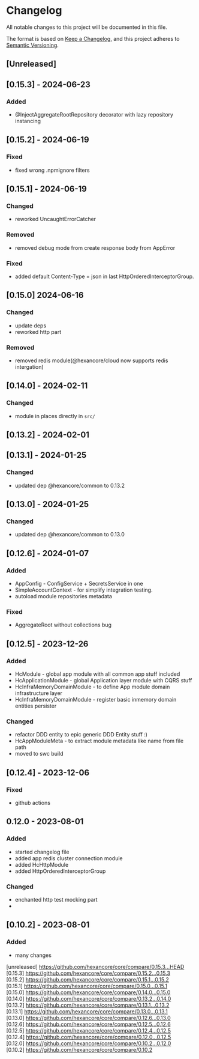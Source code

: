 # Changelog

All notable changes to this project will be documented in this file.

The format is based on [Keep a Changelog](https://keepachangelog.com/en/1.0.0/),
and this project adheres to [Semantic Versioning](https://semver.org/spec/v2.0.0.html).

## [Unreleased]

## [0.15.3] - 2024-06-23

### Added 

- @InjectAggregateRootRepository decorator with lazy repository instancing

## [0.15.2] - 2024-06-19

### Fixed

- fixed wrong .npmignore filters 

## [0.15.1] - 2024-06-19

### Changed

- reworked UncaughtErrorCatcher

### Removed

- removed debug mode from create response body from AppError

### Fixed

- added default Content-Type = json in last HttpOrderedInterceptorGroup.

## [0.15.0] 2024-06-16

### Changed

- update deps
- reworked http part

### Removed

- removed redis module(@hexancore/cloud now supports redis intergation)

## [0.14.0] - 2024-02-11

### Changed

- module in places directly in `src/`

## [0.13.2] - 2024-02-01

## [0.13.1] - 2024-01-25

### Changed

- updated dep @hexancore/common to 0.13.2

## [0.13.0] - 2024-01-25

### Changed

- updated dep @hexancore/common to 0.13.0

## [0.12.6] - 2024-01-07

### Added

- AppConfig - ConfigService + SecretsService in one
- SimpleAccountContext - for simplify integration testing.
- autoload module repositories metadata

### Fixed

- AggregateRoot without collections bug

## [0.12.5] - 2023-12-26

### Added

- HcModule - global app module with all common app stuff included
- HcApplicationModule - global Application layer module with CQRS stuff
- HcInfraMemoryDomainModule - to define App module domain infrastructure layer
- HcInfraMemoryDomainModule - register basic inmemory domain entities persister

### Changed

- refactor DDD entity to epic generic DDD Entity stuff :)
- HcAppModuleMeta - to extract module metadata like name from file path
- moved to swc build

## [0.12.4] - 2023-12-06

### Fixed

- github actions

## 0.12.0 - 2023-08-01

### Added

- started changelog file
- added app redis cluster connection module
- added HcHttpModule
- added HttpOrderedInterceptorGroup

### Changed

- enchanted http test mocking part
-

## [0.10.2] - 2023-08-01

### Added

- many changes

[unreleased] https://github.com/hexancore/core/compare/0.15.3...HEAD   
[0.15.3] https://github.com/hexancore/core/compare/0.15.2...0.15.3   
[0.15.2] https://github.com/hexancore/core/compare/0.15.1...0.15.2   
[0.15.1] https://github.com/hexancore/core/compare/0.15.0...0.15.1      
[0.15.0] https://github.com/hexancore/core/compare/0.14.0...0.15.0     
[0.14.0] https://github.com/hexancore/core/compare/0.13.2...0.14.0  
[0.13.2] https://github.com/hexancore/core/compare/0.13.1...0.13.2  
[0.13.1] https://github.com/hexancore/core/compare/0.13.0...0.13.1  
[0.13.0] https://github.com/hexancore/core/compare/0.12.6...0.13.0  
[0.12.6] https://github.com/hexancore/core/compare/0.12.5...0.12.6  
[0.12.5] https://github.com/hexancore/core/compare/0.12.4...0.12.5  
[0.12.4] https://github.com/hexancore/core/compare/0.12.0...0.12.5  
[0.12.0] https://github.com/hexancore/core/compare/0.10.2...0.12.0  
[0.10.2] https://github.com/hexancore/core/compare/0.10.2

